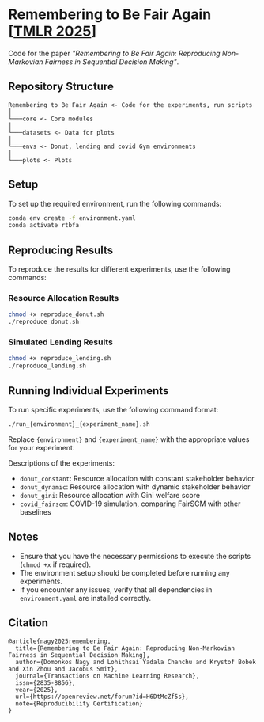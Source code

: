 # Remembering to Be Fair Again [[TMLR 2025](https://openreview.net/pdf?id=H6DtMcZf5s)]

Code for the paper _"Remembering to Be Fair Again: Reproducing Non-Markovian Fairness in Sequential Decision Making"_.

## Repository Structure

```
Remembering to Be Fair Again <- Code for the experiments, run scripts
│   
└───core <- Core modules
│   
└───datasets <- Data for plots
│   
└───envs <- Donut, lending and covid Gym environments
│   
└───plots <- Plots
```


## Setup
To set up the required environment, run the following commands:
```sh
conda env create -f environment.yaml
conda activate rtbfa
```

## Reproducing Results
To reproduce the results for different experiments, use the following commands:

### Resource Allocation Results
```sh
chmod +x reproduce_donut.sh
./reproduce_donut.sh
```

### Simulated Lending Results
```sh
chmod +x reproduce_lending.sh
./reproduce_lending.sh
```

## Running Individual Experiments
To run specific experiments, use the following command format:
```sh
./run_{environment}_{experiment_name}.sh
```
Replace `{environment}` and `{experiment_name}` with the appropriate values for your experiment.

Descriptions of the experiments:

- `donut_constant`: Resource allocation with constant stakeholder behavior
- `donut_dynamic`: Resource allocation with dynamic stakeholder behavior
- `donut_gini`: Resource allocation with Gini welfare score
- `covid_fairscm`: COVID-19 simulation, comparing FairSCM with other baselines

## Notes
- Ensure that you have the necessary permissions to execute the scripts (`chmod +x` if required).
- The environment setup should be completed before running any experiments.
- If you encounter any issues, verify that all dependencies in `environment.yaml` are installed correctly.


## Citation
```
@article{nagy2025remembering,
  title={Remembering to Be Fair Again: Reproducing Non-Markovian Fairness in Sequential Decision Making},
  author={Domonkos Nagy and Lohithsai Yadala Chanchu and Krystof Bobek and Xin Zhou and Jacobus Smit},
  journal={Transactions on Machine Learning Research},
  issn={2835-8856},
  year={2025},
  url={https://openreview.net/forum?id=H6DtMcZf5s},
  note={Reproducibility Certification}
}
```
